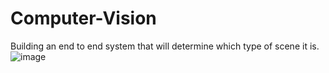 # Computer-Vision

Building an end to end system that will determine which type of scene it is.
![image](https://github.com/zhaxuefan/image/718.png)
